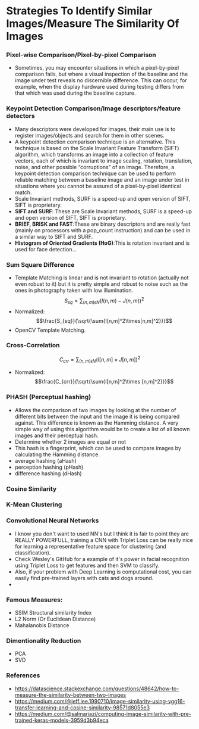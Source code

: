 # Strategies To Identify Similar Images/Measure The Similarity Of Images
### Pixel-wise Comparison/Pixel-by-pixel Comparison
- Sometimes, you may encounter situations in which a pixel-by-pixel comparison fails, but where a 
  visual inspection of the baseline and the image under test reveals no discernible difference. 
  This can occur, for example, when the display hardware used during testing differs from that 
  which was used during the baseline capture.
### Keypoint Detection Comparison/Image descriptors/feature detectors
- Many descriptors were developed for images, their main use is to register images/objects and search for them in other scenes.
- A keypoint detection comparison technique is an alternative. This technique is based on the 
  Scale Invariant Feature Transform (SIFT) algorithm, which transforms an image into a collection 
  of feature vectors, each of which is invariant to image scaling, rotation, translation, noise, 
  and other possible “corruptions” of an image. Therefore, a keypoint detection comparison 
  technique can be used to perform reliable matching between a baseline image and an image under 
  test in situations where you cannot be assured of a pixel-by-pixel identical match.
- Scale Invariant methods, SURF is a speed-up and open version of SIFT, SIFT is proprietary.
- **SIFT and SURF**: These are Scale Invariant methods, SURF is a speed-up and open version of 
                   SIFT, SIFT is proprietary.
- **BRIEF, BRISK and FAST**:These are binary descriptors and are really fast (mainly on processors                              with a pop_count instruction) and can be used in a similar way to SIFT and SURF. 
- **Histogram of Oriented Gradients (HoG)**:This is rotation invariant and is used for face detection...
### Sum Square Difference
- Template Matching is linear and is not invariant to rotation (actually not even robust to it) 
  but it is pretty simple and robust to noise such as the ones in photography taken with low 
  illumination.
  $$S_{sq} = \sum_{(n,m)\epsilon N} (I(n,m)-J(n,m))^2$$
- Normalized:
   $$\frac{S_{sq}}{\sqrt{\sum{I[n,m]^2\times[n,m]^2}}}$$
- OpenCV Template Matching.
### Cross-Correlation
$$C_{crr} = \sum_{(n,m)\epsilon N} (I[n,m] \times J[n,m])^2$$
- Normalized:
              $$\frac{C_{crr}}{\sqrt{\sum{I[n,m]^2\times [n,m]^2}}}$$
### PHASH (Perceptual hashing)
- Allows the comparison of two images by looking at the number of different bits between the input and the image it is being compared against. This difference is known as the Hamming distance. A very simple way of using this algorithm would be to create a list of all known images and their perceptual hash.
- Determine whether 2 images are equal or not
- This hash is a fingerprint, which can be used to compare images by calculating the Hamming distance.
- average hashing (aHash)
- perception hashing (pHash)
- difference hashing (dHash)

### Cosine Similarity

### K-Mean Clustering

### Convolutional Neural Networks
- I know you don't want to used NN's but I think it is fair to point they are REALLY POWERFULL, training a CNN with Triplet Loss can be really nice for learning a representative feature space for clustering (and classification).
- Check Wesley's GitHub for a example of it's power in facial recognition using Triplet Loss to get features and then SVM to classify.
- Also, if your problem with Deep Learning is computational cost, you can easily find pre-trained layers with cats and dogs around.
- 
### Famous Measures:
- SSIM Structural similarity Index
- L2 Norm (Or Euclidean Distance)
- Mahalanobis Distance
### Dimentionality Reduction
- PCA
- SVD
### References
- https://datascience.stackexchange.com/questions/48642/how-to-measure-the-similarity-between-two-images
- https://medium.com/@jeff.lee.1990710/image-similarity-using-vgg16-transfer-learning-and-cosine-similarity-98571d8055e3
- https://medium.com/@salmariazi/computing-image-similarity-with-pre-trained-keras-models-3959d3b94eca
